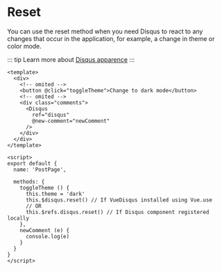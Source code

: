 # Reset

You can use the reset method when you need Disqus to react to any changes that occur in the application, for example, a change in theme or color mode.

::: tip
Learn more about [Disqus apparence](https://help.disqus.com/en/articles/1717201-disqus-appearance-tweaks)
:::

```vue
<template>
  <div>
    <!-- omited -->
    <button @click="toggleTheme">Change to dark mode</button>
    <!-- omited -->
    <div class="comments">
      <Disqus
        ref="disqus"
        @new-comment="newComment"
      />
    </div>
  </div>
</template>

<script>
export default {
  name: 'PostPage',

  methods: {
    toggleTheme () {
      this.theme = 'dark'
      this.$disqus.reset() // If VueDisqus installed using Vue.use
      // OR
      this.$refs.disqus.reset() // If Disqus component registered locally
    },
    newComment (e) {
      console.log(e)
    }
  }
}
</script>
```
